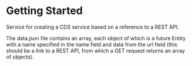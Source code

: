 # Getting Started

Service for creating a CDS service based on a reference to a REST API. 

The data.json file contains an array, each object of which is a future Entity with a name specified in the name field and data from the url field (this should be a link to a REST API, from which a GET request returns an array of objects).


